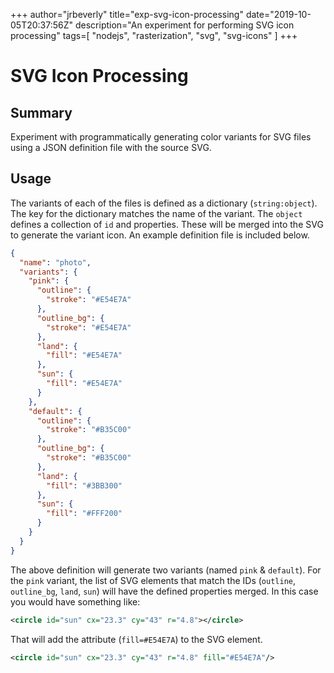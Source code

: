 +++
author="jrbeverly"
title="exp-svg-icon-processing"
date="2019-10-05T20:37:56Z"
description="An experiment for performing SVG icon processing"
tags=[
  "nodejs",
  "rasterization",
  "svg",
  "svg-icons"
]
+++

# SVG Icon Processing

## Summary

Experiment with programmatically generating color variants for SVG files using a JSON definition file with the source SVG.

## Usage

The variants of each of the files is defined as a dictionary (`string:object`). The key for the dictionary matches the name of the variant. The `object` defines a collection of `id` and properties. These will be merged into the SVG to generate the variant icon. An example definition file is included below.

```json
{
  "name": "photo",
  "variants": {
    "pink": {
      "outline": {
        "stroke": "#E54E7A"
      },
      "outline_bg": {
        "stroke": "#E54E7A"
      },
      "land": {
        "fill": "#E54E7A"
      },
      "sun": {
        "fill": "#E54E7A"
      }
    },
    "default": {
      "outline": {
        "stroke": "#B35C00"
      },
      "outline_bg": {
        "stroke": "#B35C00"
      },
      "land": {
        "fill": "#3BB300"
      },
      "sun": {
        "fill": "#FFF200"
      }
    }
  }
}
```

The above definition will generate two variants (named `pink` & `default`). For the `pink` variant, the list of SVG elements that match the IDs (`outline`, `outline_bg`, `land`, `sun`) will have the defined properties merged. In this case you would have something like:

```xml
<circle id="sun" cx="23.3" cy="43" r="4.8"></circle>
```

That will add the attribute (`fill=#E54E7A`) to the SVG element.

```xml
<circle id="sun" cx="23.3" cy="43" r="4.8" fill="#E54E7A"/>
```